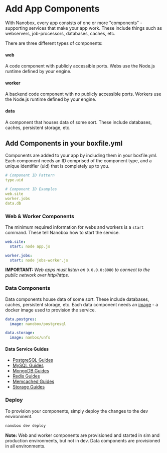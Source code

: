 # Add App Components

With Nanobox, every app consists of one or more "components" - supporting services that make your app work. These include things such as webservers, job-processors, databases, caches, etc.

There are three different types of components:

#### web
A code component with publicly accessible ports. Webs use the Node.js runtime defined by your engine.

#### worker
A backend code component with no publicly accessible ports. Workers use the Node.js runtime defined by your engine.

#### data
A component that houses data of some sort. These include databases, caches, persistent storage, etc.

## Add Components in your boxfile.yml
Components are added to your app by including them in your boxfile.yml. Each component needs an ID comprised of the component type, and a unique identifier (uid) that is completely up to you.

```yaml
# Component ID Pattern
type.uid

# Component ID Examples
web.site
worker.jobs
data.db
```

### Web & Worker Components
The minimum required information for webs and workers is a `start` command. These tell Nanobox how to start the service.

```yaml
web.site:
  start: node app.js

worker.jobs:
  start: node jobs-worker.js
```

**IMPORTANT:** *Web apps must listen on* `0.0.0.0:8080` *to connect to the public network over http/https.*

### Data Components
Data components house data of some sort. These include databases, caches, persistent storage, etc. Each data component needs an [image](/images) - a docker image used to provision the service.

```yaml
data.postgres:
  image: nanobox/postgresql

data.storage:
  image: nanbox/unfs
```

#### Data Service Guides
- [PostgreSQL Guides](/postgresql)
- [MySQL Guides](/mysql)
- [MongoDB Guides](/mongodb)
- [Redis Guides](/redis)
- [Memcached Guides](/memcached)
- [Storage Guides](/storage)

### Deploy
To provision your components, simply deploy the changes to the dev environment.

```bash
nanobox dev deploy
```

**Note:** Web and worker components are provisioned and started in sim and production environments, but not in dev. Data components are provisioned in all environments.
